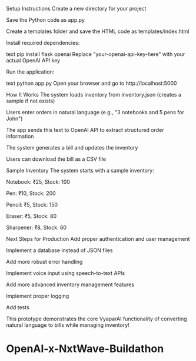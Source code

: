 Setup Instructions
Create a new directory for your project

Save the Python code as app.py

Create a templates folder and save the HTML code as templates/index.html

Install required dependencies:

text
                    pip install flask openai
Replace "your-openai-api-key-here" with your actual OpenAI API key

Run the application:

text
python app.py
Open your browser and go to http://localhost:5000

How It Works
The system loads inventory from inventory.json (creates a sample if not exists)

Users enter orders in natural language (e.g., "3 notebooks and 5 pens for John")

The app sends this text to OpenAI API to extract structured order information

The system generates a bill and updates the inventory

Users can download the bill as a CSV file

Sample Inventory
The system starts with a sample inventory:

Notebook: ₹25, Stock: 100

Pen: ₹10, Stock: 200

Pencil: ₹5, Stock: 150

Eraser: ₹5, Stock: 80

Sharpener: ₹8, Stock: 60

Next Steps for Production
Add proper authentication and user management

Implement a database instead of JSON files

Add more robust error handling

Implement voice input using speech-to-text APIs

Add more advanced inventory management features

Implement proper logging

Add tests

This prototype demonstrates the core VyaparAI functionality of converting natural language to bills while managing inventory!

# OpenAI-x-NxtWave-Buildathon
